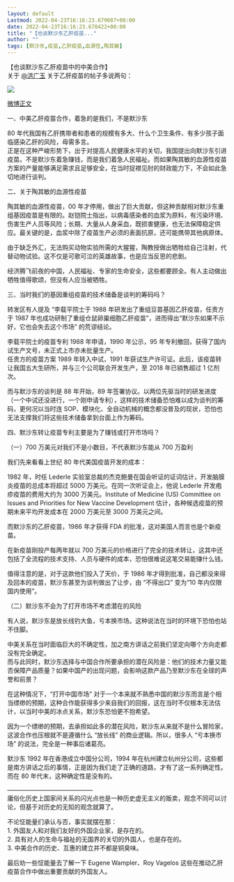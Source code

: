 ```yaml
---
layout: default
Lastmod: 2022-04-23T16:16:23.679087+00:00
date: 2022-04-23T16:16:23.678422+00:00
title: "【也谈默沙东乙肝疫苗..."
author: ""
tags: [默沙东,疫苗,乙肝疫苗,血源性,陶其敏]
---
```


【也谈默沙东乙肝疫苗中的中美合作】  
关于 [@洪广玉](https://weibo.com/n/%E6%B4%AA%E5%B9%BF%E7%8E%89) 关于乙肝疫苗的帖子多说两句：  

![](https://images.weserv.nl/?url=https%3A//h5.sinaimg.cn/upload/2015/09/25/3/timeline_card_small_weibo_default.png)

[微博正文](https://weibo.com/1309428045/Lpun7mEB9)

一、中美乙肝疫苗合作，着急的是我们，不是默沙东

80 年代我国有乙肝携带者和患者的规模有多大、什么个卫生条件、有多少孩子面临感染乙肝的风险，毋需多言。  
正是在这种严峻形势下，出于对提高人民健康水平的关切，我国提出向默沙东引进疫苗。不是默沙东着急赚钱，而是我们着急人民福祉。而如果陶其敏的血源性疫苗方案的产量能够满足需求且足够安全，在当时捉襟见肘的财政能力下，不会如此急切地进行谈判。

二、关于陶其敏的血源性疫苗

陶其敏的血源性疫苗，00 年才停用，做出了巨大贡献，但这种贡献相对默沙东重组基因疫苗是有限的。赵铠院士指出，以病毒感染者的血浆为原料，有污染环境、伤害生产人员等风险；长期、大量从人身采血，既损害健康，也无法保障稳定供应。最关键的是，血浆中除了疫苗生产必须的表面抗原，还可能携带其他病原体。

由于缺乏外汇，无法购买动物实验所需的大猩猩，陶教授做出牺牲给自己注射，代替动物试验。这不仅是可歌可泣的英雄故事，也是应当反思的悲剧。

经济腾飞前夜的中国，人民福祉、专家的生命安全，这些都要顾全。有人主动做出牺牲值得歌颂，但没有人应当被牺牲。

三、当时我们的基因重组疫苗的技术储备是谈判的筹码吗？

转发区有人提及 “李载平院士于 1988 年研发出了重组豆苗基因乙肝疫苗，任贵方于 1987 年也成功研制了重组仓鼠卵巢细胞乙肝疫苗”，进而得出“默沙东如果不示好，它也会失去这个市场” 的荒谬结论。

李载平院士的疫苗专利 1988 年申请，1990 年公示，95 年专利撤回，获得了国内试生产文号，未正式上市亦未批量生产。  
任贵方的疫苗方案 1989 年转入中试，1991 年获试生产许可证。此后，该疫苗转让我国五大生研所，并与三个公司联合开发生产，至 2018 年已销售超过 1 亿剂次。

而与默沙东的谈判是 88 年开始，89 年签署协议。以两位先驱当时的研发进度（一个中试还没进行，一个刚申请专利），这样的技术储备恐怕难以成为谈判的筹码，更何况以当时连 SOP、模块化、全自动机械的概念都没普及的现状，恐怕也无法支撑我们将这些技术储备拿到台面上作为筹码。

四、默沙东转让疫苗专利主要是为了赚钱或打开市场吗？

（一）700 万美元对我们不是小数目，不代表默沙东能从 700 万盈利

我们先来看看上世纪 80 年代美国疫苗开发的成本：

1982 年，时任 Lederle 实验室总裁的杰克鲍曼在国会听证的证词估计，开发脑膜炎疫苗的总成本将超过 5000 万美元。在同一次听证会上，他说 Lederle 开发疱疹疫苗的费用大约为 3000 万美元。Institute of Medicine (US) Committee on Issues and Priorities for New Vaccine Development 估计，各种候选疫苗的预期未来平均开发成本在 2000 万美元至 3000 万美元之间。

而默沙东的乙肝疫苗，1986 年才获得 FDA 的批准，这对美国人而言也是个新疫苗。

在新疫苗刚投产每两年就以 700 万美元的价格进行了完全的技术转让，这其中还包括了全流程的技术支持、人员与硬件的成本，恐怕很难说这笔交易能赚什么钱。

值得注意的是，对于这款他们投入了天价，于 1986 年才得到批准，自己都没来得及回本的疫苗，默沙东甚至为谈判做出了让步，由 “不得出口” 变为“10 年内仅限国内使用”。

（二）默沙东不会为了打开市场不考虑潜在的风险

有人说，默沙东是放长线钓大鱼，亏本换市场。这种说法在当时的环境下恐怕也站不住脚。

中美关系在当时面临巨大的不确定性，加之南方讲话之前我们坚定向哪个方向走都没有完全确定。  
而与此同时，默沙东选择与中国合作所要承担的潜在风险是：他们的技术力量又能否保障产品质量？如果中国产的出现问题，会影响这款产品乃至默沙东在全球的声誉和前景？

在这种情况下，“打开中国市场” 对于一个本来就不熟悉中国的默沙东而言是个相当缥缈的预期，这种合作能获得多少来自我们的回报，这在当时不仅根本无法估计，以当时中美的冰点关系，默沙东恐怕更不抱希望。

因为一个缥缈的预期，去承担如此多的潜在风险，默沙东从来就不是什么冒险家，这波合作也压根就不是遵循什么 “放长线” 的商业逻辑。所以，很多人 “亏本换市场” 的说法，完全是一种事后诸葛亮。

默沙东 1992 年在香港成立中国分公司，1994 年在杭州建立杭州分公司，这些都是南方讲话之后的事情，正是因为我们走了正确的道路，才有了这一系列确定性。而在 80 年代末，这种确定性是没有的。

——————————————  
庸俗化历史上国家间关系的闪光点也是一种历史虚无主义的贩卖，观念不同可以讨论，但基于对历史的无知的观念就算了。

不论怔能量们承认与否，事实就摆在那：  
1\. 外国友人和对我们友好的外国企业家，是存在的。  
2\. 具有对人的生命与福祉的无国界的关切的外国人，也是存在的。  
3\. 中美合作的历史、互惠的建立并不都是铜臭味。

最后劝一些怔能量去了解一下 Eugene Wampler、Roy Vagelos 这些在推动乙肝疫苗合作中做出重要贡献的外国友人。


